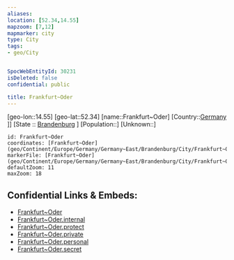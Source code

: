 ```yaml
---
aliases: 
location: [52.34,14.55]
mapzoom: [7,12] 
mapmarker: city 
type: City
tags:
- geo/City


SpocWebEntityId: 30231
isDeleted: false
confidential: public

title: Frankfurt~Oder
---
```

[geo-lon::14.55]
[geo-lat::52.34]
[name::Frankfurt~Oder]
[Country::[Germany](geo/Continent/Europe/Germany.md) ]]
[State :: [Brandenburg](geo/Continent/Europe/Germany/Germany~East/Brandenburg.md) ]
[Population::]
[Unknown::]


```leaflet
id: Frankfurt~Oder
coordinates: [Frankfurt~Oder](geo/Continent/Europe/Germany/Germany~East/Brandenburg/City/Frankfurt~Oder.md)
markerFile: [Frankfurt~Oder](geo/Continent/Europe/Germany/Germany~East/Brandenburg/City/Frankfurt~Oder.md)
defaultZoom: 11 
maxZoom: 18
```


## Confidential Links & Embeds: 
- [Frankfurt~Oder](../../../../../../../../_public/geo/Continent/Europe/Germany/Germany~East/Brandenburg/City/Frankfurt~Oder.md) 
- [Frankfurt~Oder.internal](../../../../../../../../_internal/geo/Continent/Europe/Germany/Germany~East/Brandenburg/City/Frankfurt~Oder.internal.md) 
- [Frankfurt~Oder.protect](../../../../../../../../_protect/geo/Continent/Europe/Germany/Germany~East/Brandenburg/City/Frankfurt~Oder.protect.md) 
- [Frankfurt~Oder.private](../../../../../../../../_private/geo/Continent/Europe/Germany/Germany~East/Brandenburg/City/Frankfurt~Oder.private.md) 
- [Frankfurt~Oder.personal](../../../../../../../../_personal/geo/Continent/Europe/Germany/Germany~East/Brandenburg/City/Frankfurt~Oder.personal.md) 
- [Frankfurt~Oder.secret](../../../../../../../../_secret/geo/Continent/Europe/Germany/Germany~East/Brandenburg/City/Frankfurt~Oder.secret.md) 

